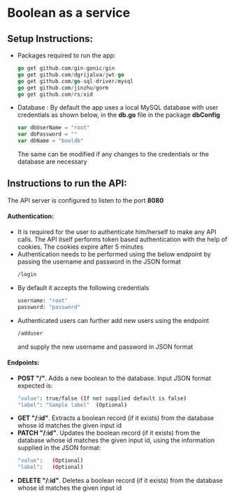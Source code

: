 # Boolean as a service
## Setup Instructions:
- Packages required to run the app: 
  ```go
  go get github.com/gin-gonic/gin
  go get github.com/dgrijalva/jwt-go
  go get github.com/go-sql-driver/mysql
  go get github.com/jinzhu/gorm
  go get github.com/rs/xid
  ```
- Database :
  By default the app uses a local MySQL database with user credentials as shown below, in the **db.go** file in the package **dbConfig**
   ```go
   var dbUserName = "root"
   var dbPassword = ""
   var dbName = "booldb"
   ```
   The same can be modified if any changes to the credentials or the database are necessary

## Instructions to run the API:
The API server is configured to listen to the port **8080**
#### Authentication:
- It is required for the user to authenticate him/herself to make any API calls. The API itself performs token based authentication with the help of cookies. The cookies expire after 5 minutes
- Authentication needs to be performed using the below endpoint by passing the username and password in the JSON format
  ```sh
  /login
  ```
- By default it accepts the following credentials 
  ```sh
  username: "root"
  password: "password"
- Authenticated users can further add new users using the endpoint
  ```sh
  /adduser
  ```
  and supply the new username and password in JSON format

#### Endpoints:
- **POST "/"**. 
   Adds a new boolean to the database. Input JSON format expected is:
   ```sh
   "value": true/false (If not supplied default is false)
   "label": "Sample label"  (Optional)
   ```
- **GET "/:id"**. 
  Extracts a boolean record (if it exists) from the database whose id matches the given input id
- **PATCH "/:id"**. 
  Updates the boolean record (if it exists) from the database whose id matches the given input id, using the information supplied in the JSON format:
  ```sh
  "value":   (Optional)
  "label":   (Optional)
  ```
- **DELETE "/:id"**. 
  Deletes a boolean record (if it exists) from the database whose id matches the given input id
